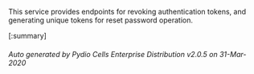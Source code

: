 






This service provides endpoints for revoking authentication tokens, and generating unique tokens for reset password operation.

[:summary]

###### Auto generated by Pydio Cells Enterprise Distribution v2.0.5 on 31-Mar-2020
